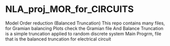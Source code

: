 # NLA_proj_MOR_for_CIRCUITS
Model Order reduction (Balanced Truncation)
This repo contains many files, for Gramian balancing Plots check the Gramian file
And Balance Truncation is a simple truncation applied to random discrete system
Main Progrm, file that is the balanced truncation for electrical circuit
